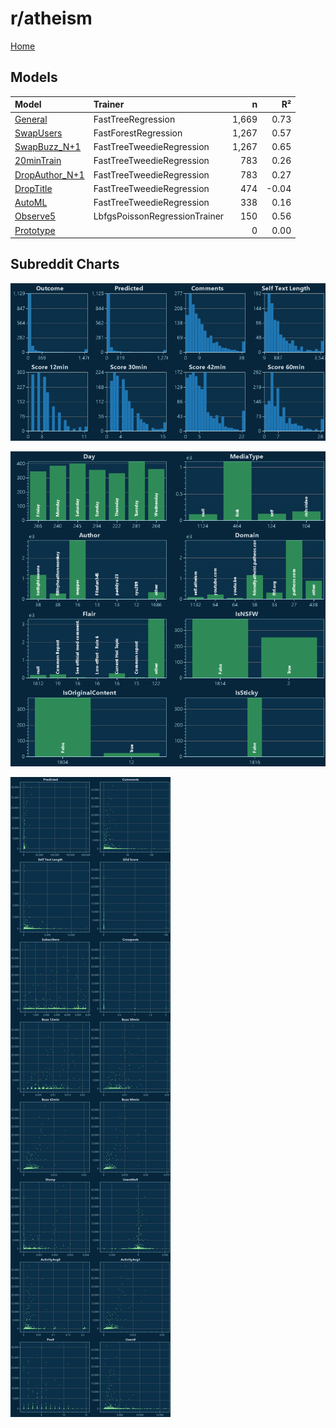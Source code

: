 # r/atheism

[Home](../index.md)

## Models

|Model|Trainer|n|R²|
|:---|:---|---:|---:|
|[General](models/guess_atheism_General.md)|FastTreeRegression|1,669|0.73|
|[SwapUsers](models/guess_atheism_SwapUsers.md)|FastForestRegression|1,267|0.57|
|[SwapBuzz_N+1](models/guess_atheism_SwapBuzz_N+1.md)|FastTreeTweedieRegression|1,267|0.65|
|[20minTrain](models/guess_atheism_20minTrain.md)|FastTreeTweedieRegression|783|0.26|
|[DropAuthor_N+1](models/guess_atheism_DropAuthor_N+1.md)|FastTreeTweedieRegression|783|0.27|
|[DropTitle](models/guess_atheism_DropTitle.md)|FastTreeTweedieRegression|474|-0.04|
|[AutoML](models/guess_atheism_AutoML.md)|FastTreeTweedieRegression|338|0.16|
|[Observe5](models/guess_atheism_Observe5.md)|LbfgsPoissonRegressionTrainer|150|0.56|
|[Prototype](models/guess_atheism_Prototype.md)||0|0.00|

## Subreddit Charts

![r/atheism Distributions](../images/guess_atheism_Distributions.png "r/atheism Distributions")

![r/atheism Categorical](../images/guess_atheism_Catagorical.png "r/atheism Categorical")

![r/atheism Correlation](../images/guess_atheism_Correlations.png "r/atheism Correlation")

